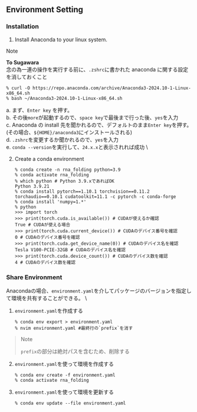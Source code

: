 ## Environment Setting

### Installation

1. Install Anaconda to your linux system.

> [!NOTE]
> **To Sugawara** \
> 念の為一連の操作を実行する前に、`.zshrc`に書かれた anaconda に関する設定を消しておくこと

   ```
   % curl -O https://repo.anaconda.com/archive/Anaconda3-2024.10-1-Linux-x86_64.sh
   % bash ~/Anaconda3-2024.10-1-Linux-x86_64.sh
   ```

   a. まず、`Enter key` を押す。 \
   b. その後`more`が起動するので、`space key`で最後まで行った後、`yes`を入力 \
   c. Anaconda の install 先を聞かれるので、デフォルトのまま`Enter key`を押す。
   (その場合、`${HOME}/anaconda3`にインストールされる) \
   d. `.zshrc`を変更するか聞かれるので、`yes`を入力 \
   e. `conda --version`を実行して、`24.x.x`と表示されれば成功 \

2. Create a conda environment
   ```
   % conda create -n rna_folding python=3.9
   % conda activate rna_folding
   % which python # Python 3.9.xであればOK
   Python 3.9.21
   % conda install pytorch==1.10.1 torchvision==0.11.2 torchaudio==0.10.1 cudatoolkit=11.1 -c pytorch -c conda-forge
   % conda install 'numpy=1.*'
   % python
   >>> import torch
   >>> print(torch.cuda.is_available()) # CUDAが使えるか確認
   True # CUDAが使える場合
   >>> print(torch.cuda.current_device()) # CUDAのデバイス番号を確認
   0 # CUDAのデバイス番号を確認
   >>> print(torch.cuda.get_device_name(0)) # CUDAのデバイス名を確認
   Tesla V100-PCIE-32GB # CUDAのデバイス名を確認
   >>> print(torch.cuda.device_count()) # CUDAのデバイス数を確認
   4 # CUDAのデバイス数を確認
   ```
### Share Environment

Anacondaの場合、`environment.yaml`を介してパッケージのバージョンを指定して環境を共有することができる。 \

1. `environment.yaml`を作成する
   ```
   % conda env export > environment.yaml
   % nvim environment.yaml #最終行の`prefix`を消す
   ```

>> [!NOTE]
>> `prefix`の部分は絶対パスを含むため、削除する

2. `environment.yaml`を使って環境を作成する
   ```
   % conda env create -f environment.yaml
   % conda activate rna_folding
   ```

3. `environment.yaml`を使って環境を更新する
   ```
   % conda env update --file environment.yaml
   ```
